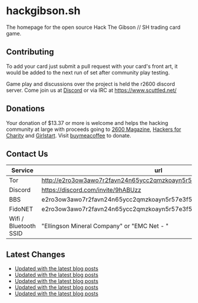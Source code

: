 # hackgibson.sh
The homepage for the open source Hack The Gibson // SH trading card game.


## Contributing

To add your card just submit a pull request with your card's front art, it would be added to the next run of set after community play testing.

Game play and discussions over the project is held the r2600 discord server. Come join us at [Discord](https://discord.com/invite/9hABUzz) or via IRC at https://www.scuttled.net/


## Donations

Your donation of $13.37 or more is welcome and helps the hacking community at large with proceeds going to [2600 Magazine](https://2600.com/), [Hackers for Charity](https://hackersforcharity.org) and [Girlstart](https://girlstart.org).  Visit [buymeacoffee](https://www.buymeacoffee.com/hackgibson.sh) to donate.


## Contact Us

Service | url
-|-
Tor | http://e2ro3ow3awo7r2favn24n65ycc2qmzkoayn5r57e3f56nvjwdcgg32ad.onion
Discord | https://discord.com/invite/9hABUzz
BBS | e2ro3ow3awo7r2favn24n65ycc2qmzkoayn5r57e3f56nvjwdcgg32ad.onion:23
FidoNET | e2ro3ow3awo7r2favn24n65ycc2qmzkoayn5r57e3f56nvjwdcgg32ad.onion:24554
Wifi / Bluetooth SSID | "Ellingson Mineral Company" or "EMC Net - <fidonet address>"

## Latest Changes
<!-- BLOG-POST-LIST:START -->
- [Updated with the latest blog posts](https://github.com/DFW2600/hackgibson.sh/commit/2178be5113f4c8249cafe8685b5e8367ee1b6a91)
- [Updated with the latest blog posts](https://github.com/DFW2600/hackgibson.sh/commit/4dade4f2aef1c0544c677ccc7b1458a94e5fe4c7)
- [Updated with the latest blog posts](https://github.com/DFW2600/hackgibson.sh/commit/a1019a3b22191e738997689b3db20562866df21b)
- [Updated with the latest blog posts](https://github.com/DFW2600/hackgibson.sh/commit/9eebd6e750cb501afb3207132ef3c70db5ff95a9)
- [Updated with the latest blog posts](https://github.com/DFW2600/hackgibson.sh/commit/c2f346d7d223b8c84b8c1c91f1c3e9635c8bda6c)
<!-- BLOG-POST-LIST:END -->
